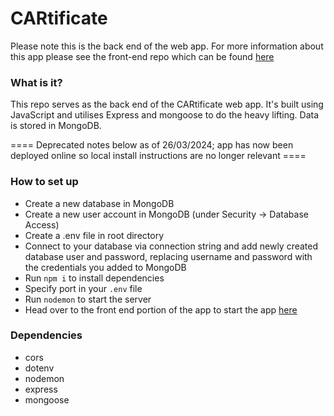 # CARtificate

Please note this is the back end of the web app. For more information about this app please see the front-end repo which can be found [here](https://github.com/NeggFriedRice/cartificate-frontend)

### What is it?

This repo serves as the back end of the CARtificate web app. It's built using JavaScript and utilises Express and mongoose to do the heavy lifting. Data is stored in MongoDB.

==== Deprecated notes below as of 26/03/2024; app has now been deployed online so local install instructions are no longer relevant ====
### How to set up

- Create a new database in MongoDB
- Create a new user account in MongoDB (under Security -> Database Access)
- Create a .env file in root directory
- Connect to your database via connection string and add newly created database user and password, replacing username and password with the credentials you added to MongoDB
- Run `npm i` to install dependencies
- Specify port in your `.env` file
- Run `nodemon` to start the server
- Head over to the front end portion of the app to start the app [here](https://github.com/NeggFriedRice/cartificate-frontend)

### Dependencies

- cors
- dotenv
- nodemon
- express
- mongoose